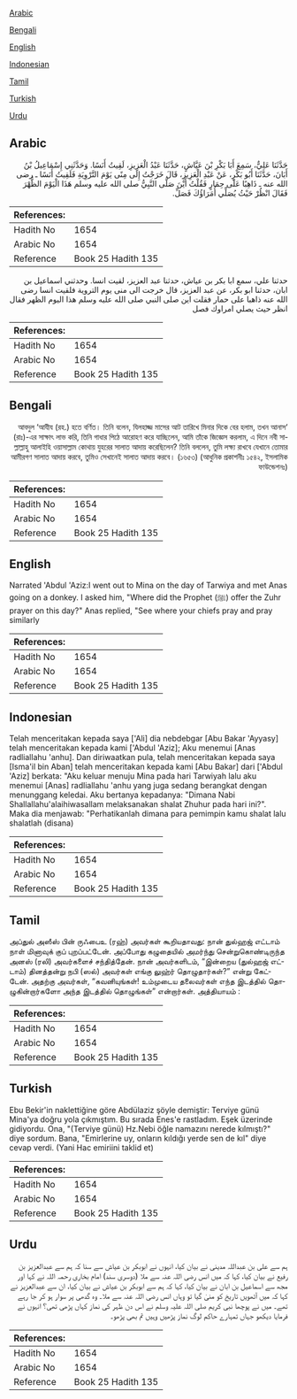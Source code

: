 [Arabic](#arabic)

[Bengali](#bengali)

[English](#english)

[Indonesian](#indonesian)

[Tamil](#tamil)

[Turkish](#turkish)

[Urdu](#urdu)

## Arabic


<div dir="rtl" lang="ar" style={{fontSize:'larger',backgroundColor:'#f8f9fa',padding:20}}>
حَدَّثَنَا عَلِيٌّ، سَمِعَ أَبَا بَكْرِ بْنَ عَيَّاشٍ، حَدَّثَنَا عَبْدُ الْعَزِيزِ، لَقِيتُ أَنَسًا‏.‏ وَحَدَّثَنِي إِسْمَاعِيلُ بْنُ أَبَانَ، حَدَّثَنَا أَبُو بَكْرٍ، عَنْ عَبْدِ الْعَزِيزِ، قَالَ خَرَجْتُ إِلَى مِنًى يَوْمَ التَّرْوِيَةِ فَلَقِيتُ أَنَسًا ـ رضى الله عنه ـ ذَاهِبًا عَلَى حِمَارٍ فَقُلْتُ أَيْنَ صَلَّى النَّبِيُّ صلى الله عليه وسلم هَذَا الْيَوْمَ الظُّهْرَ فَقَالَ انْظُرْ حَيْثُ يُصَلِّي أُمَرَاؤُكَ فَصَلِّ‏.‏
</div>
<div style={{backgroundColor:'#f8f9fa',padding:20, marginBottom: 10}}><table> <thead> <tr> <th>References:</th> <th></th> </tr> </thead> <tbody><tr><td>Hadith No</td><td>1654</td></tr><tr><td>Arabic No</td><td>1654</td></tr><tr><td>Reference</td><td>Book 25 Hadith 135</td></tr></tbody></table></div>


<div dir="rtl" lang="ar" style={{fontSize:'larger',backgroundColor:'#f8f9fa',padding:20}}>
حدثنا علي، سمع ابا بكر بن عياش، حدثنا عبد العزيز، لقيت انسا. وحدثني اسماعيل بن ابان، حدثنا ابو بكر، عن عبد العزيز، قال خرجت الى منى يوم التروية فلقيت انسا رضى الله عنه ذاهبا على حمار فقلت اين صلى النبي صلى الله عليه وسلم هذا اليوم الظهر فقال انظر حيث يصلي امراوك فصل
</div>
<div style={{backgroundColor:'#f8f9fa',padding:20, marginBottom: 10}}><table> <thead> <tr> <th>References:</th> <th></th> </tr> </thead> <tbody><tr><td>Hadith No</td><td>1654</td></tr><tr><td>Arabic No</td><td>1654</td></tr><tr><td>Reference</td><td>Book 25 Hadith 135</td></tr></tbody></table></div>

## Bengali


<div dir="rtl" lang="bn" style={{fontSize:'larger',backgroundColor:'#f8f9fa',padding:20}}>
‘আবদুল ‘আযীয (রহ.) হতে বর্ণিত। তিনি বলেন, যিলহাজ্জ মাসের আট তারিখে মিনার দিকে বের হলাম, তখন আনাস (রাঃ)-এর সাক্ষাৎ লাভ করি, তিনি গাধার পিঠে আরোহণ করে যাচ্ছিলেন, আমি তাঁকে জিজ্ঞেস করলাম, এ দিনে নবী সাল্লাল্লাহু আলাইহি ওয়াসাল্লাম কোথায় যুহরের সালাত আদায় করেছিলেন? তিনি বললেন, তুমি লক্ষ্য রাখবে যেখানে তোমার আমীরগণ সালাত আদায় করবে, তুমিও সেখানেই সালাত আদায় করবে। (১৬৫৩) (আধুনিক প্রকাশনীঃ ১৫৪২, ইসলামিক ফাউন্ডেশনঃ)
</div>
<div style={{backgroundColor:'#f8f9fa',padding:20, marginBottom: 10}}><table> <thead> <tr> <th>References:</th> <th></th> </tr> </thead> <tbody><tr><td>Hadith No</td><td>1654</td></tr><tr><td>Arabic No</td><td>1654</td></tr><tr><td>Reference</td><td>Book 25 Hadith 135</td></tr></tbody></table></div>

## English


<div dir="ltr" lang="en" style={{fontSize:'larger',backgroundColor:'#f8f9fa',padding:20}}>
Narrated 'Abdul 'Aziz:I went out to Mina on the day of Tarwiya and met Anas going on a donkey. I asked him, "Where did the Prophet (ﷺ) offer the Zuhr prayer on this day?" Anas replied, "See where your chiefs pray and pray similarly
</div>
<div style={{backgroundColor:'#f8f9fa',padding:20, marginBottom: 10}}><table> <thead> <tr> <th>References:</th> <th></th> </tr> </thead> <tbody><tr><td>Hadith No</td><td>1654</td></tr><tr><td>Arabic No</td><td>1654</td></tr><tr><td>Reference</td><td>Book 25 Hadith 135</td></tr></tbody></table></div>

## Indonesian


<div dir="ltr" lang="id" style={{fontSize:'larger',backgroundColor:'#f8f9fa',padding:20}}>
Telah menceritakan kepada saya ['Ali] dia nebdebgar [Abu Bakar 'Ayyasy] telah menceritakan kepada kami ['Abdul 'Aziz]; Aku menemui [Anas radliallahu 'anhu]. Dan diriwaatkan pula, telah menceritakan kepada saya [Isma'il bin Aban] telah menceritakan kepada kami [Abu Bakar] dari ['Abdul 'Aziz] berkata: "Aku keluar menuju Mina pada hari Tarwiyah lalu aku menemui [Anas] radliallahu 'anhu yang juga sedang berangkat dengan menunggang keledai. Aku bertanya kepadanya: "Dimana Nabi Shallallahu'alaihiwasallam melaksanakan shalat Zhuhur pada hari ini?". Maka dia menjawab: "Perhatikanlah dimana para pemimpin kamu shalat lalu shalatlah (disana)
</div>
<div style={{backgroundColor:'#f8f9fa',padding:20, marginBottom: 10}}><table> <thead> <tr> <th>References:</th> <th></th> </tr> </thead> <tbody><tr><td>Hadith No</td><td>1654</td></tr><tr><td>Arabic No</td><td>1654</td></tr><tr><td>Reference</td><td>Book 25 Hadith 135</td></tr></tbody></table></div>

## Tamil


<div dir="ltr" lang="ta" style={{fontSize:'larger',backgroundColor:'#f8f9fa',padding:20}}>
அப்துல் அஸீஸ் பின் ருஃபைஉ (ரஹ்) அவர்கள் கூறியதாவது: நான் துல்ஹஜ் எட்டாம் நாள் மினாவுக் குப் புறப்பட்டேன். அப்போது கழுதையில் அமர்ந்து சென்றுகொண்டிருந்த அனஸ் (ரலி) அவர்களைச் சந்தித்தேன். நான் அவர்களிடம், “இன்றைய (துல்ஹஜ் எட்டாம்) தினத்தன்று நபி (ஸல்) அவர்கள் எங்கு லுஹ்ர் தொழுதார்கள்?” என்று கேட்டேன். அதற்கு அவர்கள், “கவனியுங்கள்! உம்முடைய தலைவர்கள் எந்த இடத்தில் தொழுகின்றார்களோ அந்த இடத்தில் தொழுங்கள்” என்றார்கள். அத்தியாயம் :
</div>
<div style={{backgroundColor:'#f8f9fa',padding:20, marginBottom: 10}}><table> <thead> <tr> <th>References:</th> <th></th> </tr> </thead> <tbody><tr><td>Hadith No</td><td>1654</td></tr><tr><td>Arabic No</td><td>1654</td></tr><tr><td>Reference</td><td>Book 25 Hadith 135</td></tr></tbody></table></div>

## Turkish


<div dir="ltr" lang="tr" style={{fontSize:'larger',backgroundColor:'#f8f9fa',padding:20}}>
Ebu Bekir'in naklettiğine göre Abdülaziz şöyle demiştir: Terviye günü Mina'ya doğru yola çıkmıştım. Bu sırada Enes'e rastladım. Eşek üzerinde gidiyordu. Ona, "(Terviye günü) Hz.Nebi öğle namazını nerede kılmıştı?" diye sordum. Bana, "Emirlerine uy, onların kıldığı yerde sen de kıl" diye cevap verdi. (Yani Hac emiriini taklid et)
</div>
<div style={{backgroundColor:'#f8f9fa',padding:20, marginBottom: 10}}><table> <thead> <tr> <th>References:</th> <th></th> </tr> </thead> <tbody><tr><td>Hadith No</td><td>1654</td></tr><tr><td>Arabic No</td><td>1654</td></tr><tr><td>Reference</td><td>Book 25 Hadith 135</td></tr></tbody></table></div>

## Urdu


<div dir="rtl" lang="ur" style={{fontSize:'larger',backgroundColor:'#f8f9fa',padding:20}}>
ہم سے علی بن عبداللہ مدینی نے بیان کیا، انہوں نے ابوبکر بن عیاش سے سنا کہ ہم سے عبدالعزیز بن رفیع نے بیان کیا، کہا کہ میں انس رضی اللہ عنہ سے ملا (دوسری سند) امام بخاری رحمہ اللہ نے کہا اور مجھ سے اسماعیل بن ابان نے بیان کیا، کہا کہ ہم سے ابوبکر بن عیاش نے بیان کیا، ان سے عبدالعزیز نے کہا کہ میں آٹھویں تاریخ کو منیٰ گیا تو وہاں انس رضی اللہ عنہ سے ملا۔ وہ گدھی پر سوار ہو کر جا رہے تھے۔ میں نے پوچھا نبی کریم صلی اللہ علیہ وسلم نے اس دن ظہر کی نماز کہاں پڑھی تھی؟ انہوں نے فرمایا دیکھو جہاں تمہارے حاکم لوگ نماز پڑھیں وہیں تم بھی پڑھو۔
</div>
<div style={{backgroundColor:'#f8f9fa',padding:20, marginBottom: 10}}><table> <thead> <tr> <th>References:</th> <th></th> </tr> </thead> <tbody><tr><td>Hadith No</td><td>1654</td></tr><tr><td>Arabic No</td><td>1654</td></tr><tr><td>Reference</td><td>Book 25 Hadith 135</td></tr></tbody></table></div>